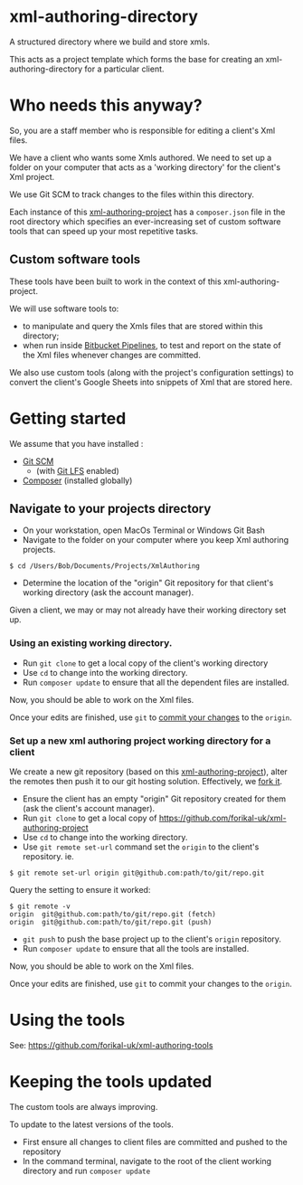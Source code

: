

# xml-authoring-directory
A structured directory where we build and store xmls.

This acts as a project template which forms the base for creating an xml-authoring-directory for a particular client.

# Who needs this anyway?

So, you are a staff member who is responsible for editing a client's Xml files.

We have a client who wants some Xmls authored. We need to set up a folder on your computer that acts as a 'working directory' for the client's Xml project. 

We use Git SCM to track changes to the files within this directory.

Each instance of this [xml-authoring-project](https://github.com/forikal-uk/xml-authoring-project) has a `composer.json` file in the root directory which specifies an ever-increasing set of custom software tools that can speed up your most repetitive tasks.

## Custom software tools

These tools have been built to work in the context of this xml-authoring-project. 

We will use software tools to:

* to manipulate and query the Xmls files that are stored within this directory; 
* when run inside [Bitbucket Pipelines](https://bitbucket.org/product/features/pipelines), to test and report on the state of the Xml files whenever changes are committed.

We also use custom tools (along with the project's configuration settings) to convert the client's Google Sheets into snippets of Xml that are stored here. 

# Getting started

We assume that you have installed :

* [Git SCM](https://git-scm.com/) 
  * (with [Git LFS](https://www.atlassian.com/git/tutorials/git-lfs) enabled)
* [Composer](https://getcomposer.org/doc/00-intro.md) (installed globally)

## Navigate to your projects directory

* On your workstation, open MacOs Terminal or Windows Git Bash
* Navigate to the folder on your computer where you keep Xml authoring projects. 
```
$ cd /Users/Bob/Documents/Projects/XmlAuthoring
```
* Determine the location of the "origin" Git repository for that client's working directory (ask the account manager).

Given a client, we may or may not already have their working directory set up.

### Using an existing working directory.

* Run `git clone` to get a local copy of the client's working directory
* Use `cd` to change into the working directory.
* Run `composer update` to ensure that all the dependent files are installed.

Now, you should be able to work on the Xml files.

Once your edits are finished, use `git` to [commit your changes](https://git-scm.com/book/en/v2/Git-Basics-Recording-Changes-to-the-Repository) to the `origin`.

### Set up a new xml authoring project working directory for a client

We create a new git repository (based on this [xml-authoring-project](https://github.com/forikal-uk/xml-authoring-project)), alter the remotes then push it to our git hosting solution. Effectively, we [fork it](https://help.github.com/articles/fork-a-repo/).

* Ensure the client has an empty "origin" Git repository created for them (ask the client's account manager).
* Run `git clone` to get a local copy of https://github.com/forikal-uk/xml-authoring-project 
* Use `cd` to change into the working directory.
* Use `git remote set-url` command set the `origin` to the client's repository. ie. 
```
$ git remote set-url origin git@github.com:path/to/git/repo.git
```
Query the setting to ensure it worked:
```
$ git remote -v
origin	git@github.com:path/to/git/repo.git (fetch)
origin	git@github.com:path/to/git/repo.git (push)
```
* `git push` to push the base project up to the client's `origin` repository.
* Run `composer update` to ensure that all the tools are installed.

Now, you should be able to work on the Xml files.

Once your edits are finished, use `git` to commit your changes to the `origin`.


# Using the tools

See: https://github.com/forikal-uk/xml-authoring-tools

# Keeping the tools updated

The custom tools are always improving. 

To update to the latest versions of the tools.

* First ensure all changes to client files are committed and pushed to the repository
* In the command terminal, navigate to the root of the client working directory and run `composer update`

